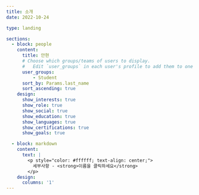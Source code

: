 ```yaml
---
title: 소개
date: 2022-10-24

type: landing

sections:
  - block: people
    content:
      title: 안현
      # Choose which groups/teams of users to display.
      #   Edit `user_groups` in each user's profile to add them to one or more of these groups.
      user_groups:
          - Student
      sort_by: Params.last_name
      sort_ascending: true
    design:
      show_interests: true
      show_role: true
      show_social: true
      show_education: true
      show_languages: true
      show_certifications: true
      show_goals: true

  - block: markdown
    content:
      text: |
        <p style="color: #ffffff; text-align: center;">
          세부사항 - <strong>이름을 클릭하세요</strong>
        </p>
    design:
      columns: '1'
---
```

